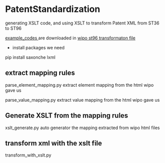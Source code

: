 # PatentStandardization
 generating XSLT code, and using XSLT to transform Patent XML from ST36 to ST96

[example_codes ](data/AnnexVI_Appendices_A_B_C_V6_0)are downloaded in [wipo st96 transformaton file](https://www.wipo.int/standards/en/st96/v6-0/annex-vi/AnnexVI_Appendices_A_B_C_V6_0.zip)

* install packages we need

pip install saxonche lxml 


## extract mapping rules 

parse_element_mapping.py extract element mapping from the html wipo gave us

parse_value_mapping.py extract value mapping from the html wipo gave us

## Generate XSLT from the mapping rules


xslt_generate.py auto generator the mapping extracted from wipo html files





## transform xml with the xslt file


transform_with_xslt.py

